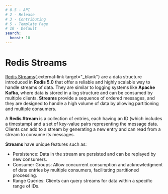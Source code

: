 ```yaml
---
# 0.5 - API
# 2 - Release
# 3 - Contributing
# 5 - Template Page
# 10 - Default
search:
  boost: 10
---
```


# Redis Streams

[Redis Streams](https://redis.io/docs/latest/develop/data-types/streams/){.external-link target="_blank"} are a data structure introduced in **Redis 5.0** that offer a reliable and highly scalable way to handle streams of data. They are similar to logging systems like **Apache Kafka**, where data is stored in a log structure and can be consumed by multiple clients. **Streams** provide a sequence of ordered messages, and they are designed to handle a high volume of data by allowing partitioning and multiple consumers.

A **Redis Stream** is a collection of entries, each having an ID (which includes a timestamp) and a set of key-value pairs representing the message data. Clients can add to a stream by generating a new entry and can read from a stream to consume its messages.

**Streams** have unique features such as:

- Persistence: Data in the stream are persisted and can be replayed by new consumers.
- Consumer Groups: Allow concurrent consumption and acknowledgment of data entries by multiple consumers, facilitating partitioned processing.
- Range Queries: Clients can query streams for data within a specific range of IDs.
